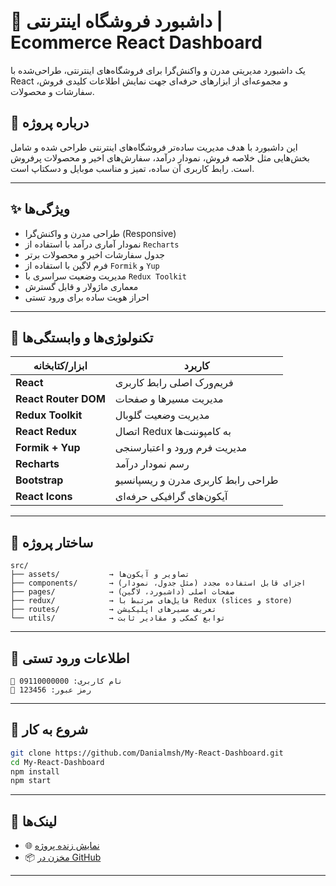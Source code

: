 # 🛒 داشبورد فروشگاه اینترنتی | Ecommerce React Dashboard

یک داشبورد مدیریتی مدرن و واکنش‌گرا برای فروشگاه‌های اینترنتی، طراحی‌شده با React و مجموعه‌ای از ابزارهای حرفه‌ای جهت نمایش اطلاعات کلیدی فروش، سفارشات و محصولات.

## 📌 درباره پروژه

این داشبورد با هدف مدیریت ساده‌تر فروشگاه‌های اینترنتی طراحی شده و شامل بخش‌هایی مثل خلاصه فروش، نمودار درآمد، سفارش‌های اخیر و محصولات پرفروش است. رابط کاربری آن ساده، تمیز و مناسب موبایل و دسکتاپ است.

---

## ✨ ویژگی‌ها

- طراحی مدرن و واکنش‌گرا (Responsive)
- نمودار آماری درآمد با استفاده از `Recharts`
- جدول سفارشات اخیر و محصولات برتر
- فرم لاگین با استفاده از `Formik` و `Yup`
- مدیریت وضعیت سراسری با `Redux Toolkit`
- معماری ماژولار و قابل گسترش
- احراز هویت ساده برای ورود تستی

---

## 🧩 تکنولوژی‌ها و وابستگی‌ها

| ابزار/کتابخانه | کاربرد |
|---------------|--------|
| **React** | فریم‌ورک اصلی رابط کاربری |
| **React Router DOM** | مدیریت مسیرها و صفحات |
| **Redux Toolkit** | مدیریت وضعیت گلوبال |
| **React Redux** | اتصال Redux به کامپوننت‌ها |
| **Formik + Yup** | مدیریت فرم ورود و اعتبارسنجی |
| **Recharts** | رسم نمودار درآمد |
| **Bootstrap** | طراحی رابط کاربری مدرن و ریسپانسیو |
| **React Icons** | آیکون‌های گرافیکی حرفه‌ای |

---

## 📁 ساختار پروژه

```
src/
├── assets/           → تصاویر و آیکون‌ها
├── components/       → اجزای قابل استفاده مجدد (مثل جدول، نمودار)
├── pages/            → صفحات اصلی (داشبورد، لاگین)
├── redux/            → فایل‌های مرتبط با Redux (slices و store)
├── routes/           → تعریف مسیرهای اپلیکیشن
└── utils/            → توابع کمکی و مقادیر ثابت
```

---

## 🔐 اطلاعات ورود تستی

```
📱 نام کاربری: 09110000000  
🔑 رمز عبور: 123456
```

---

## 🚀 شروع به کار

```bash
git clone https://github.com/Danialmsh/My-React-Dashboard.git
cd My-React-Dashboard
npm install
npm start
```

---

## 🔗 لینک‌ها

- 🌐 [نمایش زنده پروژه](https://react-dashboard-danialmsh.vercel.app)
- 📦 [مخزن در GitHub](https://github.com/Danialmsh/My-React-Dashboard)

---

